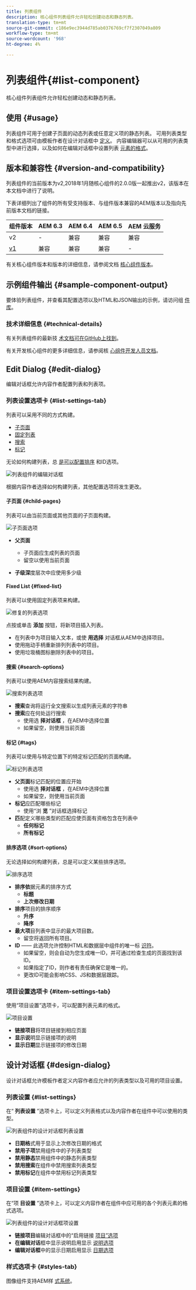 ```yaml
---
title: 列表组件
description: 核心组件列表组件允许轻松创建动态和静态列表。
translation-type: tm+mt
source-git-commit: c186e9ec3944d785ab0376769cf7f2307049a809
workflow-type: tm+mt
source-wordcount: '968'
ht-degree: 4%

---
```



# 列表组件{#list-component}

核心组件列表组件允许轻松创建动态和静态列表。

## 使用 {#usage}

列表组件可用于创建子页面的动态列表或任意定义项的静态列表。 可用列表类型和格式选项可由模板作者在设计对话框中 [定义](#design-dialog)。 内容编辑器可以从可用的列表类型中进行选择，以及如何在编辑对话框中设置列表 [元素的格式](#edit-dialog)。

## 版本和兼容性 {#version-and-compatibility}

列表组件的当前版本为v2,2018年1月随核心组件的2.0.0版一起推出v2，该版本在本文档中进行了说明。

下表详细列出了组件的所有受支持版本、与组件版本兼容的AEM版本以及指向先前版本文档的链接。

| 组件版本 | AEM 6.3 | AEM 6.4 | AEM 6.5 | AEM 云服务 |
|--- |--- |--- |--- |---|
| v2 | - | 兼容 | 兼容 | 兼容 |
| [v1](v1/list-v1.md) | 兼容 | 兼容 | 兼容 | - |

有关核心组件版本和版本的详细信息，请参阅文档 [核心组件版本](/help/versions.md)。

## 示例组件输出 {#sample-component-output}

要体验列表组件，并查看其配置选项以及HTML和JSON输出的示例，请访问组 [件库](https://adobe.com/go/aem_cmp_library_list)。

### 技术详细信息 {#technical-details}

有关列表组件的最新技 [术文档可在GitHub上找到](https://adobe.com/go/aem_cmp_tech_list_v2)。

有关开发核心组件的更多详细信息，请参阅核 [心组件开发人员文档](/help/developing/overview.md)。

## Edit Dialog {#edit-dialog}

编辑对话框允许内容作者配置列表和列表项。

### 列表设置选项卡 {#list-settings-tab}

列表可以采用不同的方式构建。

* [子页面](#child-pages)
* [固定列表](#fixed-list)
* [搜索](#search-options)
* [标记](#tags)

无论如何构建列表，总 [是可以配置排序](#sort-options) 和ID选项。

![列表组件的编辑对话框](/help/assets/list-edit.png)

根据内容作者选择如何构建列表，其他配置选项将发生更改。

#### 子页面 {#child-pages}

列表可以由当前页面或其他页面的子页面构建。

![子页面选项](/help/assets/list-edit-child-pages.png)

* **父页面**
   * 子页面应生成列表的页面
   * 留空以使用当前页面

* **子级深**&#x200B;度层次中应使用多少级

#### Fixed List {#fixed-list}

列表可以使用固定列表项来构建。

![修复的列表选项](/help/assets/list-edit-fixed.png)

点按或单击 **添加** 按钮，将新项目插入列表。

* 在列表中为项目输入文本，或使 **用选择** 对话框从AEM中选择项目。
* 使用拖动手柄重新排列列表中的项目。
* 使用垃圾桶图标删除列表中的项目。

#### 搜索 {#search-options}

列表可以使用AEM内容搜索结果构建。

![搜索列表选项](/help/assets/list-edit-search.png)

* **搜索**&#x200B;查询将运行全文搜索以生成列表元素的字符串
* **搜索**&#x200B;应在何处运行搜索
   * 使用选 **择对话框** ，在AEM中选择位置
   * 如果留空，则使用当前页面

#### 标记 {#tags}

列表可以使用与特定位置下的特定标记匹配的页面构建。

![标记列表选项](/help/assets/list-edit-tags.png)

* **父页面**&#x200B;标记匹配的位置应开始
   * 使用选 **择对话框** ，在AEM中选择位置
   * 如果留空，则使用当前页面
* **标记**&#x200B;应匹配哪些标记
   * 使用“浏 **览** ”对话框选择标记
* **匹**&#x200B;配定义哪些类型的匹配应使页面有资格包含在列表中
   * **任何标记**
   * **所有标记**

#### 排序选项 {#sort-options}

无论选择如何构建列表，总是可以定义某些排序选项。

![排序选项](/help/assets/list-edit-sort-options.png)

* **排序依**&#x200B;据元素的排序方式
   * **标题**
   * **上次修改日期**
* **排序**&#x200B;项目的排序顺序
   * **升序**
   * **降序**
* **最大项**&#x200B;目列表中显示的最大项目数。
   * 留空将返回所有项目。
* **ID** —— 此选项允许控制HTML和数据层中组件的唯一标 [识符](/help/developing/data-layer/overview.md)。
   * 如果留空，则会自动为您生成唯一ID，并可通过检查生成的页面找到该ID。
   * 如果指定了ID，则作者有责任确保它是唯一的。
   * 更改ID可能会影响CSS、JS和数据层跟踪。

### 项目设置选项卡 {#item-settings-tab}

使用“项目设置”选项卡，可以配置列表元素的格式。

![项目设置](/help/assets/list-edit-items.png)

* **链接项目**&#x200B;将项目链接到相应页面
* **显示说**&#x200B;明显示链接项的说明
* **显示日期**&#x200B;显示链接项的修改日期

## 设计对话框 {#design-dialog}

设计对话框允许模板作者定义内容作者应允许的列表类型以及可用的项目设置。

### 列表设置 {#list-settings}

在“ **列表设置** ”选项卡上，可以定义列表格式以及内容作者在组件中可以使用的类型。

![列表组件的设计对话框列表设置](/help/assets/list-design-list-settings.png)

* **日期格**&#x200B;式用于显示上次修改日期的格式
* **禁用子项**&#x200B;禁用组件中的子列表类型
* **禁用静态**&#x200B;禁用组件中的静态列表类型
* **禁用搜索**&#x200B;在组件中禁用搜索列表类型
* **禁用标记**&#x200B;在组件中禁用标记列表类型

### 项目设置 {#item-settings}

在“项 **目设置** ”选项卡上，可以定义内容作者在组件中应可用的各个列表元素的格式选项。

![列表组件的设计对话框项设置](/help/assets/list-design-item-settings.png)

* **链接项目**&#x200B;编辑对话框中的“启用链接 [项目”选项](#edit-dialog)
* **在编辑对话**&#x200B;框中显示说明启用显示 [说明选项](#edit-dialog)
* **编辑对话框**&#x200B;中的显示日期启用显示 [日期选项](#edit-dialog)

### 样式选项卡 {#styles-tab}

图像组件支持AEM样 [式系统](/help/get-started/authoring.md#component-styling)。
